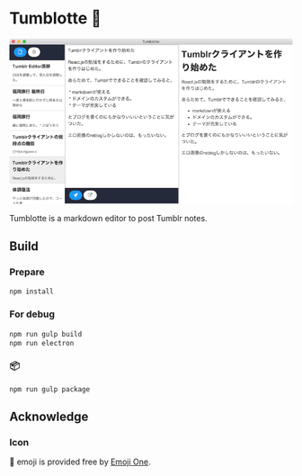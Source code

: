 # Tumblotte 💫

![screenshot](https://raw.githubusercontent.com/mzp/tumblotte/master/docs/screenshot.png)

Tumblotte is a markdown editor to post Tumblr notes.

## Build
### Prepare

```
npm install
```

### For debug

```
npm run gulp build
npm run electron
```

### :package:

```
npm run gulp package
```

## Acknowledge
### Icon
:dizzy: emoji is provided free by [Emoji One](http://emojione.com/).
